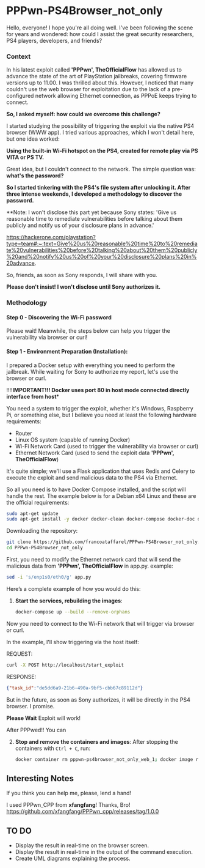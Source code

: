 
# PPPwn-PS4Browser_not_only

Hello, everyone! I hope you're all doing well. I've been following the scene for years and wondered: how could I assist the great security researchers, PS4 players, developers, and friends?

### Context
In his latest exploit called **'PPPwn', TheOfficialFlow** has allowed us to advance the state of the art of PlayStation jailbreaks, covering firmware versions up to 11.00. I was thrilled about this. However, I noticed that many couldn't use the web browser for exploitation due to the lack of a pre-configured network allowing Ethernet connection, as PPPoE keeps trying to connect.

**So, I asked myself: how could we overcome this challenge?**

I started studying the possibility of triggering the exploit via the native PS4 browser (WWW app). I tried various approaches, which I won't detail here, but one idea worked:

**Using the built-in Wi-Fi hotspot on the PS4, created for remote play via PS VITA or PS TV.**

Great idea, but I couldn't connect to the network. The simple question was: **what's the password?**

**So I started tinkering with the PS4's file system after unlocking it. After three intense weekends, I developed a methodology to discover the password.**

**Note: I won't disclose this part yet because Sony states:
'Give us reasonable time to remediate vulnerabilities before talking about them publicly and notify us of your disclosure plans in advance.'

https://hackerone.com/playstation?type=team#:~:text=Give%20us%20reasonable%20time%20to%20remediate%20vulnerabilities%20before%20talking%20about%20them%20publicly%20and%20notify%20us%20of%20your%20disclosure%20plans%20in%20advance.

So, friends, as soon as Sony responds, I will share with you.

**Please don't insist! I won't disclose until Sony authorizes it.**

### Methodology

#### Step 0 - Discovering the Wi-Fi password

Please wait! Meanwhile, the steps below can help you trigger the vulnerability via browser or curl!

#### Step 1 - Environment Preparation (Installation):

I prepared a Docker setup with everything you need to perform the jailbreak. While waiting for Sony to authorize my report, let's use the browser or curl.

!!!!**IMPORTANT!!! Docker uses port 80 in host mode connected directly interface from host***

You need a system to trigger the exploit, whether it's Windows, Raspberry Pi, or something else, but I believe you need at least the following hardware requirements:

- Router
- Linux OS system (capable of running Docker)
- Wi-Fi Network Card (used to trigger the vulnerability via browser or curl)
- Ethernet Network Card (used to send the exploit data **'PPPwn', TheOfficialFlow**)

It's quite simple; we'll use a Flask application that uses Redis and Celery to execute the exploit and send malicious data to the PS4 via Ethernet.

So all you need is to have Docker Compose installed, and the script will handle the rest. The example below is for a Debian x64 Linux and these are the official requirements:

```sh
sudo apt-get update 
sudo apt-get install -y docker docker-clean docker-compose docker-doc docker-registry docker.io docker2aci
```

Downloading the repository:

```sh
git clone https://github.com/francoataffarel/PPPwn-PS4Browser_not_only.git
cd PPPwn-PS4Browser_not_only
```

First, you need to modify the Ethernet network card that will send the malicious data from **'PPPwn', TheOfficialFlow** in app.py. example:

```sh
sed -i 's/enp1s0/eth0/g' app.py
```

Here’s a complete example of how you would do this:

1. **Start the services, rebuilding the images**:
       
    ```sh
    docker-compose up --build --remove-orphans
    ```
Now you need to connect to the Wi-Fi network that will trigger via browser or curl.

In the example, I'll show triggering via the host itself:

REQUEST: 
```sh
curl -X POST http://localhost/start_exploit
```

RESPONSE: 
```json
{"task_id":"de5dd6a9-21b6-490a-9bf5-cbb67c89112d"}
```

But in the future, as soon as Sony authorizes, it will be directly in the PS4 browser. I promise.

**Please Wait** Exploit will work!

After PPPwed!! You can


2. **Stop and remove the containers and images**: After stopping the containers with `Ctrl + C`, run:

    ```sh
    docker container rm pppwn-ps4browser_not_only_web_1; docker image rm pppwn-ps4browser_not_only_web:latest
    ```

## Interesting Notes

If you think you can help me, please, lend a hand!

I used PPPwn_CPP from **xfangfang**! Thanks, Bro!
https://github.com/xfangfang/PPPwn_cpp/releases/tag/1.0.0

## TO DO

- Display the result in real-time on the browser screen.
- Display the result in real-time in the output of the command execution.
- Create UML diagrams explaining the process.
